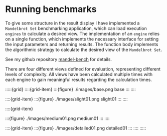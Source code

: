 # Running benchmarks 

To give some structure in the result display I have implemented a `Mandelbrot Set` benchmarking application, which can load execution `engines` to calculate a desired view.
The implementation of an `engine` relies on a single function, which implements the necessary interface for setting the input parameters and returning results.
The function body implements the algorithmic strategy to calculate the desired view of the `Mandelbrot Set`.

See my github repository [mandel-bench](https://github.com/jneines/mandel-bench) for details.

There are four different views defined for evaluation, representing different levels of complexity.
All views have been calculated multiple times with each engine to gain meaningful results regarding the calculation times.

:::::{grid}
::::{grid-item}
:::{figure} ./images/base.png
base
:::
::::

::::{grid-item}
:::{figure} ./images/slight01.png
slight01
:::
::::

::::{grid-item}

:::{figure} ./images/medium01.png
medium01
:::
::::

::::{grid-item}
:::{figure} ./images/detailed01.png
detailed01
:::
::::
:::::
